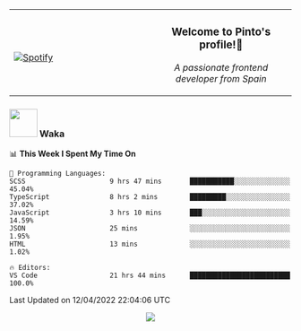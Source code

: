 <table width="100%" align="center"> 
  <tr>
  <td width="50%">
      
&nbsp; <br> [![Spotify](https://novatorem-zeta-rust.vercel.app/api/spotify)](https://open.spotify.com/user/novatorem-zeta-rust)

  </td>
  <td width="50%">
    <h3 align="center">Welcome to Pinto's profile!👋</h3>
    <p align="center"><em>A passionate frontend developer from Spain</em></p>
  </td>
  </table>

### <img src="https://media.giphy.com/media/VgCDAzcKvsR6OM0uWg/giphy.gif" width="50"> Waka

  <!--START_SECTION:waka-->
📊 **This Week I Spent My Time On** 

```text
💬 Programming Languages: 
SCSS                     9 hrs 47 mins       ███████████░░░░░░░░░░░░░░   45.04% 
TypeScript               8 hrs 2 mins        █████████░░░░░░░░░░░░░░░░   37.02% 
JavaScript               3 hrs 10 mins       ███░░░░░░░░░░░░░░░░░░░░░░   14.59% 
JSON                     25 mins             ░░░░░░░░░░░░░░░░░░░░░░░░░   1.95% 
HTML                     13 mins             ░░░░░░░░░░░░░░░░░░░░░░░░░   1.02%

🔥 Editors: 
VS Code                  21 hrs 44 mins      █████████████████████████   100.0%

```


 Last Updated on 12/04/2022 22:04:06 UTC
<!--END_SECTION:waka-->

<div align="center">
<img src="https://github-readme-stats-gilt-tau.vercel.app/api/top-langs/?username=pinto-hub&layout=compact&theme=dracula" />
</div>
